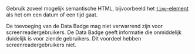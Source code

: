 Gebruik zoveel mogelijk semantische HTML, bijvoorbeeld het [`time`-element]([url](https://developer.mozilla.org/en-US/docs/Web/HTML/Element/time)) als het om een datum of een tijd gaat.

De toevoeging van de Data Badge mag niet verwarrend zijn voor screenreadergebruikers. De Data Badge geeft informatie die onmiddelijk duidelijk is voor ziende gebruikers. Dit voordeel hebben screenreadergebruikers niet.
